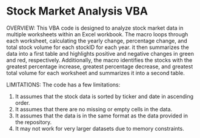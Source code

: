 # Stock Market Analysis VBA

OVERVIEW:
This VBA code is designed to analyze stock market data in multiple worksheets within an Excel workbook. The macro loops through each worksheet, calculating the yearly change, percentage change, and total stock volume for each stockID for each year. it then summarizes the data into a first table and highlights positive and negative changes in green and red, respectively. Additionally, the macro identifies the stocks with the greatest percentage increase, greatest percentage decrease, and greatest total volume for each worksheet and summarizes it into a second table.

LIMITATIONS:
The code has a few limitations:
1. It assumes that the stock data is sorted by ticker and date in ascending order.
2. It assumes that there are no missing or empty cells in the data.
3. It assumes that the data is in the same format as the data provided in the repository.
4. It may not work for very larger datasets due to memory constraints.
